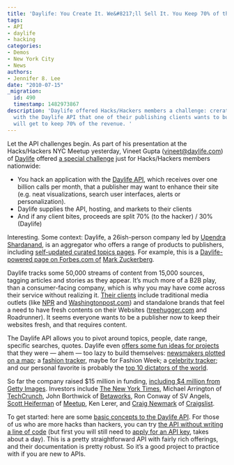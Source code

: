 ```yaml
---
title: 'Daylife: You Create It. We&#8217;ll Sell It. You Keep 70% of the Proceeds'
tags:
- API
- daylife
- hacking
categories:
- Demos
- New York City
- News
authors:
- Jennifer 8. Lee
date: "2010-07-15"
_migration:
  id: 490
  timestamp: 1482973867
description: 'Daylife offered Hacks/Hackers members a challenge: crerate an application
  with the Daylife API that one of their publishing clients wants to buy, and you
  will get to keep 70% of the revenue. '
---
```


Let the API challenges begin. As part of his presentation at the Hacks/Hackers NYC Meetup yesterday, Vineet Gupta (<vineet@daylife.com>) of [Daylife][1] offered [a special challenge][2] just for Hacks/Hackers members nationwide:

  * You hack an application with the [Daylife API][3], which receives over one billion calls per month, that a publisher may want to enhance their site (e.g. neat visualizations, search user interfaces, alerts or personalization).
  * Daylife supplies the API, hosting, and markets to their clients
  * And if any client bites, proceeds are split 70% (to the hacker) / 30% (Daylife)

Interesting. Some context: Daylife, a 26ish-person company led by [Upendra Shardanand][4], is an aggregator who offers a range of products to publishers, including [self-updated curated topics pages][5]. For example, this is a [Daylife-powered page on Forbes.com of][6] [Mark Zuckerberg][6].

Daylife tracks some 50,000 streams of content from 15,000 sources, tagging articles and stories as they appear. It&#8217;s much more of a B2B play, than a consumer-facing company, which is why you may have come across their service without realizing it. [Their clients][7] include traditional media outlets (like [NPR][8] and [Washingtonpost.com][9]) and standalone brands that feel a need to have fresh contents on their Websites ([treehugger.com][10] and Roadrunner). It seems everyone wants to be a publisher now to keep their websites fresh, and that requires content.

The Daylife API allows you to pivot around topics, people, date range, specific searches, quotes. Daylife even [offers some fun ideas for projects][11] that they were — ahem — too lazy to build themselves: [newsmakers plotted on a map][12]; a [fashion tracker][13], maybe for Fashion Week; a [celebrity tracker][14]; and our personal favorite is probably the [top 10 dictators of the world][15].

So far the company raised $15 million in funding, [including $4 million from Getty Images][16]. Investors include [The New York Times][17], Michael Arrington of [TechCrunch][18], John Borthwick of [Betaworks][19], Ron Conway of SV Angels, [Scott Heiferman][20] of [Meetup][21], Ken Lerer, and [Craig Newmark][22] of [Craigslist][23].

To get started: here are some [basic concepts to the Daylife API][24]. For those of us who are more hacks than hackers, you can try [the API without writing a line of code][25] (but first you will still need to [apply for an API key][26], takes about a day). This is a pretty straightforward API with fairly rich offerings, and their documentation is pretty robust. So it&#8217;s a good project to practice with if you are new to APIs.

 [1]: http://daylife.com
 [2]: http://corp.daylife.com/hackshackers/
 [3]: http://developer.daylife.com/
 [4]: http://upendra.shardanand.com/
 [5]: http://venturebeat.com/2009/12/08/publishers-resource-daylife-launches-80000-plus-self-updating-multimedia-topic-pages/
 [6]: http://billionaires.forbes.com/topic/Mark_Zuckerberg
 [7]: http://corp.daylife.com/clients/
 [8]: http://npr.org
 [9]: http://Washingtonpost.com
 [10]: http://treehugger.com
 [11]: http://developer.daylife.com/sample_code/
 [12]: http://developer.daylife.com/sample_code/newsmakers-on-the-map
 [13]: http://developer.daylife.com/sample_code/fashion-highlights-designers-widget
 [14]: http://developer.daylife.com/sample_code/celebtracker
 [15]: http://developer.daylife.com/sample_code/top-10-evil-dictators
 [16]: http://www.observer.com/2009/media/getty-invests-4-million-daylife-creates-photo-galleries-future
 [17]: http://nytco.com
 [18]: http://techcrunch.com
 [19]: http://betaworks.com
 [20]: http://twitter.com/heif
 [21]: http://meetup.com
 [22]: http://twitter.com/craignewmark
 [23]: http://craigslist.org
 [24]: http://developer.daylife.com/docs/DayPI101
 [25]: http://demos.daylife.com/api_tester/
 [26]: http://developer.daylife.com/user/register